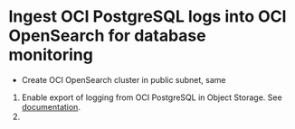 
# Ingest OCI PostgreSQL logs into OCI OpenSearch for database monitoring



- Create OCI OpenSearch cluster in public subnet, same


1. Enable export of logging from OCI PostgreSQL in Object Storage. See [documentation](https://docs.oracle.com/en-us/iaas/Content/postgresql/export-logs-to-object-storage.htm).
2. 
